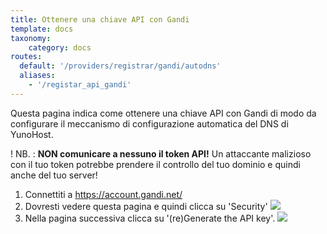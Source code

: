 ```yaml
---
title: Ottenere una chiave API con Gandi
template: docs
taxonomy:
    category: docs
routes:
  default: '/providers/registrar/gandi/autodns'
  aliases:
    - '/registar_api_gandi'
---
```


Questa pagina indica come ottenere una chiave API con Gandi di modo da configurare il meccanismo di configurazione automatica del DNS di YunoHost.

! NB. : **NON comunicare a nessuno il token API!** Un attaccante malizioso con il tuo token potrebbe prendere il controllo del tuo dominio e quindi anche del tuo server!

1. Connettiti a <https://account.gandi.net/>
2. Dovresti vedere questa pagina e quindi clicca su 'Security'
  ![](image://registrar_api_gandi_1.png?resize=800)
3. Nella pagina successiva clicca su '(re)Generate the API key'.
  ![](image://registrar_api_gandi_2.png?resize=800)
